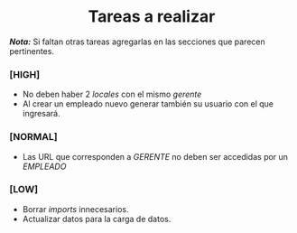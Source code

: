 <div align="center">
  <h1>Tareas a realizar</h1>
</div>

___Nota:___ Si faltan otras tareas agregarlas en las secciones que parecen pertinentes.

### **[HIGH]**
+ No deben haber 2 _locales_ con el mismo _gerente_
+ Al crear un empleado nuevo generar también su usuario con el que ingresará.


### **[NORMAL]**
+ Las URL que corresponden a _GERENTE_ no deben ser accedidas por un _EMPLEADO_


### **[LOW]**
+ Borrar _imports_ innecesarios.
+ Actualizar datos para la carga de datos.
